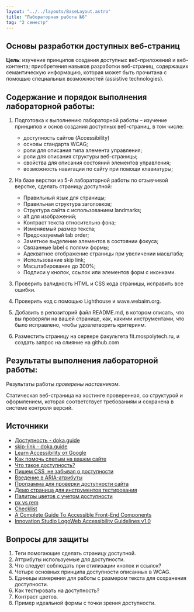 ```yaml
---
layout: "../../layouts/BaseLayout.astro"
title: "Лабораторная работа №6"
tag: "2 семестр"
---
```


## Основы разработки доступных веб-страниц

**Цель**: изучение принципов создания доступных веб-приложений и веб-контента; приобретения навыков разработки веб-страниц, содержащих семантическую информацию, которая может быть прочитана с помощью специальных возможностей (assistive technologies).

## Содержание и порядок выполнения лабораторной работы:

1. Подготовка к выполнению лабораторной работы – изучение принципов и основ создания доступных веб-страниц, в том числе:

   - доступность сайтов (Accessibility)
   - основы стандарта WCAG;
   - роли для описания типа элемента управления;
   - роли для описания структуры веб-страницы;
   - свойства для описания состояний элементов управления;
   - возможность навигации по сайту при помощи клавиатуры;

1. На базе верстки из 5-й лабораторной работы по отзывчивой верстке, сделать страницу доступной:

   - Правильный язык для страницы;
   - Правильная структура заголовков;
   - Структура сайта с использованием landmarks;
   - alt для изображений;
   - Контраст текста относительно фона;
   - Изменяемый размер текста;
   - Предсказуемый tab order;
   - Заметное выделение элементов в состоянии фокуса;
   - Связанные label с полями формы;
   - Адекватное отображение страницы при увеличении масштаба;
   - Использование skip link;
   - Масштабирование до 300%;
   - Подписи у кнопок, ссылок или элементов форм с иконками.

1. Проверить валидность HTML и CSS кода страницы, исправить все ошибки.

1. Проверить код с помощью Lighthouse и wave.webaim.org.

1. Добавить в репозиторий файл README.md, в котором описать, что вы проверяли на вашей странице, как, какими инструментами, что было исправлено, чтобы удовлетворить критериям.

1. Разместить страницу на сервере факультета fit.mospolytech.ru, и создать запрос на слияние на github.com

## Результаты выполнения лабораторной работы:

Результаты работы _проверены наставником_.

Статическая веб-страница на хостинге проверенная, со структурой и оформлением, которая соответствует требованиям и сохранена в системе контроля версий.

## Источники

- [Доступность - doka.guide](https://doka.guide/a11y/)
- [skip-link - doka.guide](https://doka.guide/a11y/skip-link/)
- [Learn Accessibility от Google](https://web.dev/learn/accessibility/)
- [Как помочь слепым на вашем сайте](https://weblind.ru)
- [Что такое доступность?](https://developer.mozilla.org/ru/docs/Learn/Доступность/What_is_accessibility)
- [Пишем CSS, не забывая о доступности](https://medium.com/@ABatickaya/думая-о-доступности-пишем-css-9032d7b64fb2)
- [Введение в ARIA-атрибуты](https://thecode.media/aria/)
- [Программа для проверки доступности сайта](https://accessibilityinsights.io/en/downloads)
- [Демо страница для инструментов тестирования](https://microsoftedge.github.io/Demos/devtools-a11y-testing/)
- [Палитры цветов с учетом доступности](http://colorsafe.co/)
- [px vs rem](https://www.joshwcomeau.com/css/surprising-truth-about-pixels-and-accessibility/)
- [Checklist](https://www.a11yproject.com/checklist/)
- [A Complete Guide To Accessible Front-End Components](https://www.smashingmagazine.com/2021/03/complete-guide-accessible-front-end-components/)
- [Innovation Studio LogoWeb Accessibility Guidelines v1.0](http://web-accessibility.carnegiemuseums.org/)

## Вопросы для защиты

1. Теги помогающие сделать страницу доступной.
1. Аттрибуты используемые для доступности.
1. Что следует соблюдать при стилизации кнопок и ссылок?
1. Четыре основных принципа доступности описанных в WCAG.
1. Единицы измерения для работы с размером текста для сохранения доступности.
1. Как тестировать на доступность?
1. Контраст цветов.
1. Пример идеальной формы с точки зрения доступности.
